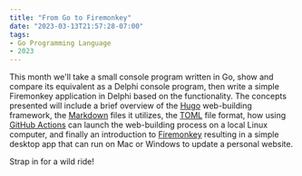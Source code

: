 ```yaml
---
title: "From Go to Firemonkey"
date: "2023-03-13T21:57:28-07:00"
tags:
- Go Programming Language
- 2023
---
```


This month we'll take a small console program written in Go, show and compare its equivalent as a Delphi console program, then write a simple Firemonkey application in Delphi based on the functionality. The concepts presented will include a brief overview of the [Hugo](https://gohugo.io) web-building framework, the [Markdown](https://www.markdownguide.org) files it utilizes, the [TOML](https://toml.io/en) file format, how using [GitHub Actions](https://docs.github.com/en/actions) can launch the web-building process on a local Linux computer, and finally an introduction to [Firemonkey](https://www.embarcadero.com/products/rad-studio/fm-application-platform) resulting in a simple desktop app that can run on Mac or Windows to update a personal website.

Strap in for a wild ride!
